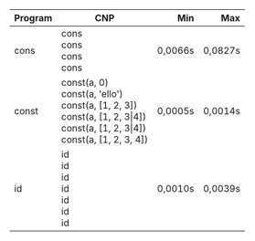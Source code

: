 Program | CNP | Min | Max
--- | --- | ---: | ---:
cons | cons<br/>cons<br/>cons<br/>cons | 0,0066s | 0,0827s
const | const(a, 0)<br/>const(a, 'ello')<br/>const(a, [1, 2, 3])<br/>const(a, [1, 2, 3\|4])<br/>const(a, [1, 2, 3\|4])<br/>const(a, [1, 2, 3, 4]) | 0,0005s | 0,0014s
id | id<br/>id<br/>id<br/>id<br/>id<br/>id<br/>id | 0,0010s | 0,0039s
